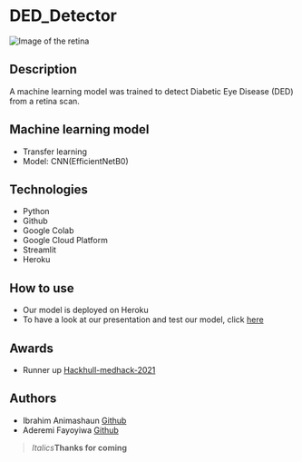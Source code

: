 # DED_Detector

![Image of the retina](https://visionsource-visionhealthinstitute.com/wp-content/uploads/sites/1041/2018/10/diabetes-retina.jpg "The retina")

## Description
A machine learning model was trained to detect Diabetic Eye Disease (DED) from a retina scan.

## Machine learning model
- Transfer learning
- Model: CNN(EfficientNetB0)

## Technologies
- Python
- Github
- Google Colab
- Google Cloud Platform
- Streamlit
- Heroku

## How to use
- Our model is deployed on Heroku 
- To have a look at our presentation and test our model, click [here](https://ded-detector.herokuapp.com)

## Awards
- Runner up [Hackhull-medhack-2021](https://devpost.com/software/red-detector)

## Authors
- Ibrahim Animashaun [Github](https://github.com/iaanimashaun)
- Aderemi Fayoyiwa [Github](https://github.com/AderemiF)

>_Italics_**Thanks for coming**
